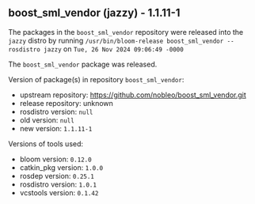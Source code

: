 ## boost_sml_vendor (jazzy) - 1.1.11-1

The packages in the `boost_sml_vendor` repository were released into the `jazzy` distro by running `/usr/bin/bloom-release boost_sml_vendor --rosdistro jazzy` on `Tue, 26 Nov 2024 09:06:49 -0000`

The `boost_sml_vendor` package was released.

Version of package(s) in repository `boost_sml_vendor`:

- upstream repository: https://github.com/nobleo/boost_sml_vendor.git
- release repository: unknown
- rosdistro version: `null`
- old version: `null`
- new version: `1.1.11-1`

Versions of tools used:

- bloom version: `0.12.0`
- catkin_pkg version: `1.0.0`
- rosdep version: `0.25.1`
- rosdistro version: `1.0.1`
- vcstools version: `0.1.42`


